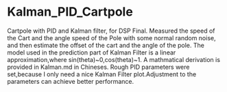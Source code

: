 # Kalman_PID_Cartpole
Cartpole with PID and Kalman filter, for DSP Final.
Measured the speed of the Cart and the angle speed of the Pole with some normal random noise, and then estimate the offset of the cart and the angle of the pole.
The model used in the prediction part of Kalman Filter is a linear approximation,where sin(theta)~0,cos(theta)~1.
A mathmatical derivation is provided in Kalman.md in Chineses.
Rough PID parameters were set,because I only need a nice Kalman Filter plot.Adjustment to the parameters can achieve better performance.
